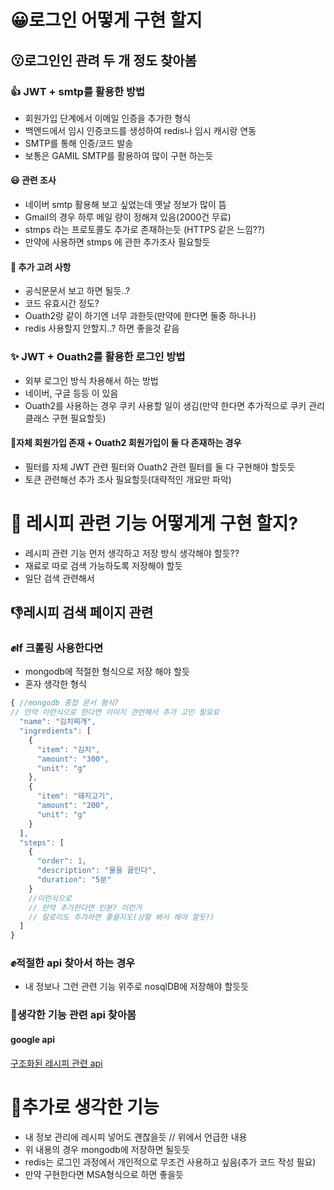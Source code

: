 # :grinning:로그인 어떻게 구현 할지

## :kissing:로그인인 관려 두 개 정도 찾아봄

### :+1: JWT + smtp를 활용한 방법

- 회원가입 단계에서 이메일 인증을 추가한 형식
- 백엔드에서 임시 인증코드를 생성하여 redis나 임시 캐시랑 연동
- SMTP를 통해 인증/코드 발송
- 보통은 GAMIL SMTP를 활용하여 많이 구현 하는듯

#### :smiley: 관련 조사

- 네이버 smtp 활용해 보고 싶었는데 옛날 정보가 많이 뜸
- Gmail의 경우 하루 메일 량이 정해져 있음(2000건 무료)
- stmps 라는 프로토콜도 추가로 존재하는듯 (HTTPS 같은 느낌??)
- 만약에 사용하면 stmps 에 관한 추가조사 필요할듯

#### :hankey: 추가 고려 사항

- 공식문문서 보고 하면 될듯..?
- 코드 유효시간 정도?
- Ouath2랑 같이 하기엔 너무 과한듯(만약에 한다면 둘중 하나나)
- redis 사용할지 안할지..? 하면 좋을것 같음

### :sparkles: JWT + Ouath2를 활용한 로그인 방법

- 외부 로그인 방식 차용해서 하는 방법
- 네이버, 구글 등등 이 있음
- Ouath2를 사용하는 경우 쿠키 사용할 일이 생김(만약 한다면 추가적으로 쿠키 관리 클래스 구현 필요할듯)

#### :punch:자체 회원가입 존재 + Ouath2 회원가입이 둘 다 존재하는 경우

- 필터를 자체 JWT 관련 필터와 Ouath2 관련 필터를 둘 다 구현해야 할듯듯
- 토큰 관련해선 추가 조사 필요할듯(대략적인 개요만 파악)

# :punch: 레시피 관련 기능 어떻게게 구현 할지?

- 레시피 관련 기능 먼저 생각하고 저장 방식 생각해야 할듯??
- 재료로 따로 검색 가능하도록 저장해야 할듯
- 일단 검색 관련해서

## :thumbsdown:레시피 검색 페이지 관련

### :fist:If 크롤링 사용한다면

- mongodb에 적절한 형식으로 저장 해야 할듯
- 혼자 생각한 형식

```javascript
{ //mongodb 중첩 문서 형식?
// 만약 이런식으로 한다면 이미지 관련해서 추가 고민 필요요
  "name": "김치찌개",
  "ingredients": [
    {
      "item": "김치",
      "amount": "300",
      "unit": "g"
    },
    {
      "item": "돼지고기",
      "amount": "200",
      "unit": "g"
    }
  ],
  "steps": [
    {
      "order": 1,
      "description": "물을 끓인다",
      "duration": "5분"
    }
    //이런식으로
    // 만약 추가한다면 인분? 이런거
    // 칼로리도 추가하면 좋을지도(상황 봐서 해야 할듯?)
  ]
}
```

### :fist:적절한 api 찾아서 하는 경우

- 내 정보나 그런 관련 기능 위주로 nosqlDB에 저장해야 할듯듯

### :pray:생각한 기능 관련 api 찾아봄

#### google api

[구조화된 레시피 관련 api](https://developers.google.com/search/docs/appearance/structured-data/recipe?hl=ko)

# :metal:추가로 생각한 기능

- 내 정보 관리에 레시피 넣어도 괜찮을듯 // 위에서 언급한 내용
- 위 내용의 경우 mongodb에 저장하면 될듯듯
- redis는 로그인 과정에서 개인적으로 무조건 사용하고 싶음(추가 코드 작성 필요)
- 만약 구현한다면 MSA형식으로 하면 좋을듯
